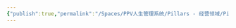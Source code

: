 ```yaml
---
{"publish":true,"permalink":"/Spaces/PPV人生管理系统/Pillars - 经营领域/Pillars - 人生经营领域/运动/增肌减脂计划/力量训练动作库/引体向上.md","created":"2025-07-07T18:43:25.434+08:00","modified":"2025-07-09T00:22:52.428+08:00","published":"2025-07-09T00:22:52.428+08:00","cssclasses":""}
---
```


